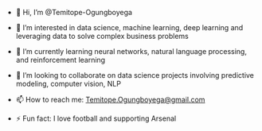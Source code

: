 - 👋 Hi, I’m @Temitope-Ogungboyega

- 👀 I’m interested in data science, machine learning, deep learning and leveraging data to solve complex business problems

- 🌱 I’m currently learning neural networks, natural language processing, and reinforcement learning

- 💞️ I’m looking to collaborate on data science projects involving predictive modeling, computer vision, NLP

- 📫 How to reach me: Temitope.Ogungboyega@gmail.com

- ⚡ Fun fact: I love football and supporting Arsenal
<!---
Temitope-Ogungboyega/Temitope-Ogungboyega is a ✨ special ✨ repository because its `README.md` (this file) appears on your GitHub profile.
You can click the Preview link to take a look at your changes.
--->
